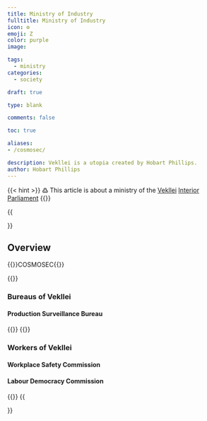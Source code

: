 ```yaml
---
title: Ministry of Industry
fulltitle: Ministry of Industry
icon: ⚙️
emoji: Ζ
color: purple
image: 

tags: 
  - ministry
categories:
  - society

draft: true

type: blank

comments: false

toc: true

aliases:
- /cosmosec/

description: Vekllei is a utopia created by Hobart Phillips.
author: Hobart Phillips
---
```

{{< hint >}}
߷ This article is about a ministry of the [Vekllei](/utopia/vekllei/) [Interior Parliament](/utopia/society/state/government/interior/)
{{</hint>}}

{{<section>}}
## Overview
{{<boxtag teal>}}COSMOSEC{{</boxtag>}}

{{<outline>}}
### Bureaus of Vekllei
#### Production Surveillance Bureau
{{</outline>}}
{{<outline>}}
### Workers of Vekllei
#### Workplace Safety Commission
#### Labour Democracy Commission
{{</outline>}}
{{</section>}}
